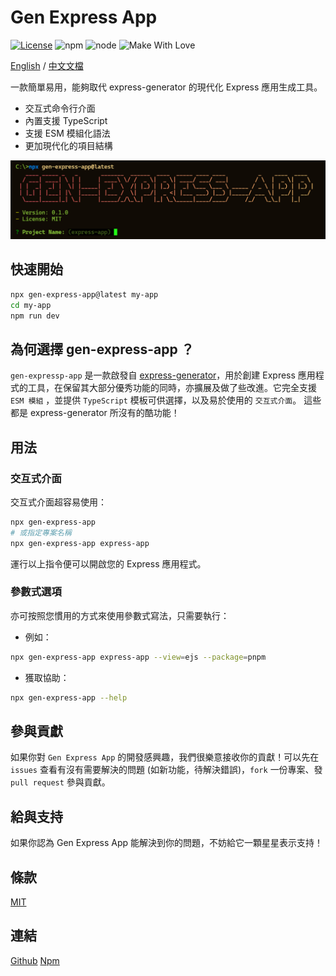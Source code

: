 # Gen Express App

[![License](https://img.shields.io/badge/License-MIT-blue.svg)](https://opensource.org/licenses/MIT) ![npm](https://img.shields.io/npm/v/gen-express-app) ![node](https://img.shields.io/node/v/gen-express-app) ![Make With Love](https://img.shields.io/badge/make_with_%E2%9D%A4%EF%B8%8F-white)

[English](/README.md) / [中文文檔](/docs/locales/tchinese/README.md)

一款簡單易用，能夠取代 express-generator 的現代化 Express 應用生成工具。

- 交互式命令行介面
- 內置支援 TypeScript
- 支援 ESM 模組化語法
- 更加現代化的項目結構

![](/docs/gen-express-app.png)

## 快速開始

```bash
npx gen-express-app@latest my-app
cd my-app
npm run dev
```

## 為何選擇 gen-express-app ？

`gen-expressp-app` 是一款啟發自 [express-generator](https://github.com/expressjs/generator)，用於創建 Express 應用程式的工具，在保留其大部分優秀功能的同時，亦擴展及做了些改進。它完全支援 `ESM 模組` ，並提供 `TypeScript` 模板可供選擇，以及易於使用的 `交互式介面`。 這些都是 express-generator 所沒有的酷功能！

## 用法

### 交互式介面

交互式介面超容易使用：

```bash
npx gen-express-app
# 或指定專案名稱
npx gen-express-app express-app
```

運行以上指令便可以開啟您的 Express 應用程式。

### 參數式選項

亦可按照您慣用的方式來使用參數式寫法，只需要執行：

- 例如：

```bash
npx gen-express-app express-app --view=ejs --package=pnpm
```

- 獲取協助：

```bash
npx gen-express-app --help
```

## 參與貢獻

如果你對 `Gen Express App` 的開發感興趣，我們很樂意接收你的貢獻！可以先在 `issues` 查看有沒有需要解決的問題 (如新功能，待解決錯誤)，`fork` 一份專案、發 `pull request` 參與貢獻。

## 給與支持

如果你認為 Gen Express App 能解決到你的問題，不妨給它一顆星星表示支持！

## 條款

[MIT](./LICENSE)

## 連結

[Github](https://github.com/Dalufishe/gen-express-app)
[Npm](https://www.npmjs.com/package/gen-express-app)
